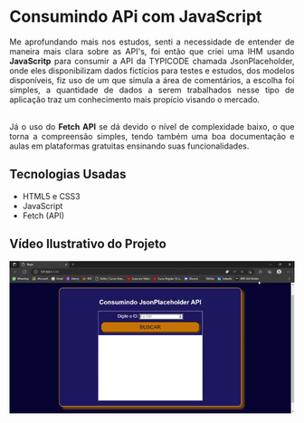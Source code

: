 # Consumindo APi com JavaScript

<div align="justify">
  Me aprofundando mais nos estudos, senti a necessidade de entender de maneira mais clara sobre as API's, foi então que
  criei uma IHM usando <b>JavaScritp</b> para consumir a API da TYPICODE chamada JsonPlaceholder, onde eles disponibilizam
  dados fictícios para testes e estudos, dos modelos disponíveis, fiz uso de um que simula a área de comentários, a escolha
  foi simples, a quantidade de dados a serem trabalhados nesse tipo de aplicação traz um conhecimento mais propício visando
  o mercado. <br><br>

  Já o uso do <b>Fetch API</b> se dá devido o nível de complexidade baixo, o que torna a compreensão simples, tendo também
  uma boa documentação e aulas em plataformas gratuitas ensinando suas funcionalidades.
</div>

## Tecnologias Usadas

  - HTML5 e CSS3
  - JavaScript
  - Fetch (API)

## Vídeo Ilustrativo do Projeto

![Exemplo-Site](https://github.com/ItaloLimma/Consumo-Api-Js/blob/master/gif-consumo-api.gif)
